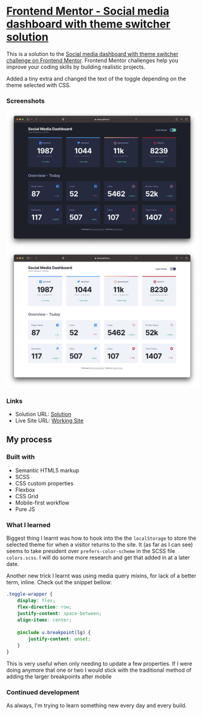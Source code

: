 # <a href="https://satrop.github.io/Social_Media_Dashboard/dist/">Frontend Mentor - Social media dashboard with theme switcher solution</a>

This is a solution to the [Social media dashboard with theme switcher challenge on Frontend Mentor](https://www.frontendmentor.io/challenges/social-media-dashboard-with-theme-switcher-6oY8ozp_H). Frontend Mentor challenges help you improve your coding skills by building realistic projects. 

Added a tiny extra and changed the text of the toggle depending on the theme selected with CSS.

### Screenshots

<p align="center">
  <img src="./screenshot.png">
  <img src="./screenshot-2.png">
</p>

### Links

- Solution URL: [Solution](https://github.com/satrop/Social_Media_Dashboard)
- Live Site URL: [Working Site](https://satrop.github.io/Social_Media_Dashboard/dist/)

## My process

### Built with

- Semantic HTML5 markup
- SCSS
- CSS custom properties
- Flexbox
- CSS Grid
- Mobile-first workflow
- Pure JS

### What I learned

Biggest thing I learnt was how to hook into the the `localStorage` to store the selected theme for when a visitor returns to the site. It (as far as I can see) seems to take president over `prefers-color-scheme` in the SCSS file `colors.scss`. I will do some more research and get that added in at a later date.

Another new trick I learnt was using media query mixins, for lack of a better term, inline. Check out the snippet bellow:

```scss
.toggle-wrapper {
	display: flex;
	flex-direction: row;
	justify-content: space-between;
	align-items: center;

	@include u.breakpoint(lg) {
		justify-content: unset;
	}
}
```
This is very useful when only needing to update a few properties. If I were doing anymore that one or two I would stick with the traditional method of adding the larger breakpoints after mobile 

### Continued development

As always, I'm trying to learn something new every day and every build. 

